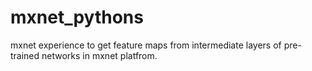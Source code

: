 # mxnet_pythons
mxnet experience 
to get feature maps from intermediate layers of pre-trained networks in mxnet platfrom.

